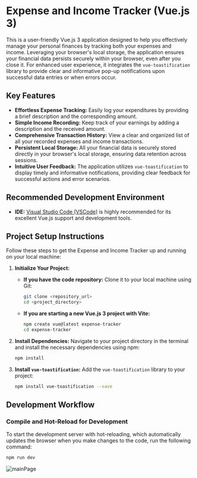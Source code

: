 # Expense and Income Tracker (Vue.js 3)

This is a user-friendly Vue.js 3 application designed to help you effectively manage your personal finances by tracking both your expenses and income. Leveraging your browser's local storage, the application ensures your financial data persists securely within your browser, even after you close it. For enhanced user experience, it integrates the `vue-toastification` library to provide clear and informative pop-up notifications upon successful data entries or when errors occur.

## Key Features

* **Effortless Expense Tracking:** Easily log your expenditures by providing a brief description and the corresponding amount.
* **Simple Income Recording:** Keep track of your earnings by adding a description and the received amount.
* **Comprehensive Transaction History:** View a clear and organized list of all your recorded expenses and income transactions.
* **Persistent Local Storage:** All your financial data is securely stored directly in your browser's local storage, ensuring data retention across sessions.
* **Intuitive User Feedback:** The application utilizes `vue-toastification` to display timely and informative notifications, providing clear feedback for successful actions and error scenarios.

## Recommended Development Environment

* **IDE:** [Visual Studio Code (VSCode)](https://code.visualstudio.com/) is highly recommended for its excellent Vue.js support and development tools.

## Project Setup Instructions

Follow these steps to get the Expense and Income Tracker up and running on your local machine:

1.  **Initialize Your Project:**

    * **If you have the code repository:** Clone it to your local machine using Git:
        ```sh
        git clone <repository_url>
        cd <project_directory>
        ```
    * **If you are starting a new Vue.js 3 project with Vite:**
        ```sh
        npm create vue@latest expense-tracker
        cd expense-tracker
        ```

2.  **Install Dependencies:** Navigate to your project directory in the terminal and install the necessary dependencies using npm:
    ```sh
    npm install
    ```

3.  **Install `vue-toastification`:** Add the `vue-toastification` library to your project:
    ```sh
    npm install vue-toastification --save
    ```

## Development Workflow

### Compile and Hot-Reload for Development

To start the development server with hot-reloading, which automatically updates the browser when you make changes to the code, run the following command:

```sh
npm run dev
```
![mainPage](https://github.com/user-attachments/assets/b99896c8-e598-4a60-a471-e86461b3f101)
